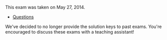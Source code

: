 This exam was taken on May 27, 2014.

* [Questions](c1quiz_2013_2.pdf)

We've decided to no longer provide the solution keys to past exams. You're encouraged to discuss these exams with a teaching assistant!